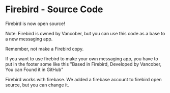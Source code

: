 # Firebird - Source Code

Firebird is now open source!

Note: Firebird is owned by Vancober, but you can use this code as a base to a new messaging app. 

Remember, not make a Firebird copy.

If you want to use firebird to make your own messaging app, you have to put in the footer some like this "Based in Firebird, Developed by Vancober, You can Found it in GitHub"

Firebird works with firebase. We added a firebase account to firebird open source, but you can change it.
